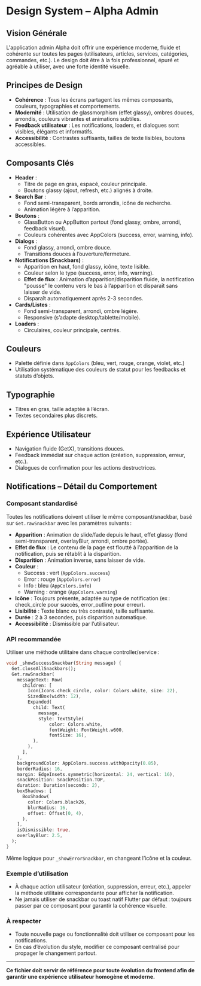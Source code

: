 # Design System – Alpha Admin

## Vision Générale
L'application admin Alpha doit offrir une expérience moderne, fluide et cohérente sur toutes les pages (utilisateurs, articles, services, catégories, commandes, etc.). Le design doit être à la fois professionnel, épuré et agréable à utiliser, avec une forte identité visuelle.

## Principes de Design
- **Cohérence** : Tous les écrans partagent les mêmes composants, couleurs, typographies et comportements.
- **Modernité** : Utilisation de glassmorphism (effet glassy), ombres douces, arrondis, couleurs vibrantes et animations subtiles.
- **Feedback utilisateur** : Les notifications, loaders, et dialogues sont visibles, élégants et informatifs.
- **Accessibilité** : Contrastes suffisants, tailles de texte lisibles, boutons accessibles.

## Composants Clés
- **Header** :
  - Titre de page en gras, espacé, couleur principale.
  - Boutons glassy (ajout, refresh, etc.) alignés à droite.
- **Search Bar** :
  - Fond semi-transparent, bords arrondis, icône de recherche.
  - Animation légère à l’apparition.
- **Boutons** :
  - GlassButton ou AppButton partout (fond glassy, ombre, arrondi, feedback visuel).
  - Couleurs cohérentes avec AppColors (success, error, warning, info).
- **Dialogs** :
  - Fond glassy, arrondi, ombre douce.
  - Transitions douces à l’ouverture/fermeture.
- **Notifications (Snackbars)** :
  - Apparition en haut, fond glassy, icône, texte lisible.
  - Couleur selon le type (success, error, info, warning).
  - **Effet de flux** : Animation d’apparition/disparition fluide, la notification "pousse" le contenu vers le bas à l’apparition et disparaît sans laisser de vide.
  - Disparaît automatiquement après 2-3 secondes.
- **Cards/Listes** :
  - Fond semi-transparent, arrondi, ombre légère.
  - Responsive (s’adapte desktop/tablette/mobile).
- **Loaders** :
  - Circulaires, couleur principale, centrés.

## Couleurs
- Palette définie dans `AppColors` (bleu, vert, rouge, orange, violet, etc.)
- Utilisation systématique des couleurs de statut pour les feedbacks et statuts d’objets.

## Typographie
- Titres en gras, taille adaptée à l’écran.
- Textes secondaires plus discrets.

## Expérience Utilisateur
- Navigation fluide (GetX), transitions douces.
- Feedback immédiat sur chaque action (création, suppression, erreur, etc.).
- Dialogues de confirmation pour les actions destructrices.

## Notifications – Détail du Comportement

### Composant standardisé
Toutes les notifications doivent utiliser le même composant/snackbar, basé sur `Get.rawSnackbar` avec les paramètres suivants :
- **Apparition** : Animation de slide/fade depuis le haut, effet glassy (fond semi-transparent, overlayBlur, arrondi, ombre portée).
- **Effet de flux** : Le contenu de la page est floutté à l’apparition de la notification, puis se rétablit à la disparition.
- **Disparition** : Animation inverse, sans laisser de vide.
- **Couleur** :
  - Success : vert (`AppColors.success`)
  - Error : rouge (`AppColors.error`)
  - Info : bleu (`AppColors.info`)
  - Warning : orange (`AppColors.warning`)
- **Icône** : Toujours présente, adaptée au type de notification (ex : check_circle pour succès, error_outline pour erreur).
- **Lisibilité** : Texte blanc ou très contrasté, taille suffisante.
- **Durée** : 2 à 3 secondes, puis disparition automatique.
- **Accessibilité** : Dismissible par l’utilisateur.

### API recommandée
Utiliser une méthode utilitaire dans chaque controller/service :
```dart
void _showSuccessSnackbar(String message) {
  Get.closeAllSnackbars();
  Get.rawSnackbar(
    messageText: Row(
      children: [
        Icon(Icons.check_circle, color: Colors.white, size: 22),
        SizedBox(width: 12),
        Expanded(
          child: Text(
            message,
            style: TextStyle(
                color: Colors.white,
                fontWeight: FontWeight.w600,
                fontSize: 16),
          ),
        ),
      ],
    ),
    backgroundColor: AppColors.success.withOpacity(0.85),
    borderRadius: 16,
    margin: EdgeInsets.symmetric(horizontal: 24, vertical: 16),
    snackPosition: SnackPosition.TOP,
    duration: Duration(seconds: 2),
    boxShadows: [
      BoxShadow(
        color: Colors.black26,
        blurRadius: 16,
        offset: Offset(0, 4),
      ),
    ],
    isDismissible: true,
    overlayBlur: 2.5,
  );
}
```
Même logique pour `_showErrorSnackbar`, en changeant l’icône et la couleur.

### Exemple d’utilisation
- À chaque action utilisateur (création, suppression, erreur, etc.), appeler la méthode utilitaire correspondante pour afficher la notification.
- Ne jamais utiliser de snackbar ou toast natif Flutter par défaut : toujours passer par ce composant pour garantir la cohérence visuelle.

### À respecter
- Toute nouvelle page ou fonctionnalité doit utiliser ce composant pour les notifications.
- En cas d’évolution du style, modifier ce composant centralisé pour propager le changement partout.

---

**Ce fichier doit servir de référence pour toute évolution du frontend afin de garantir une expérience utilisateur homogène et moderne.**
